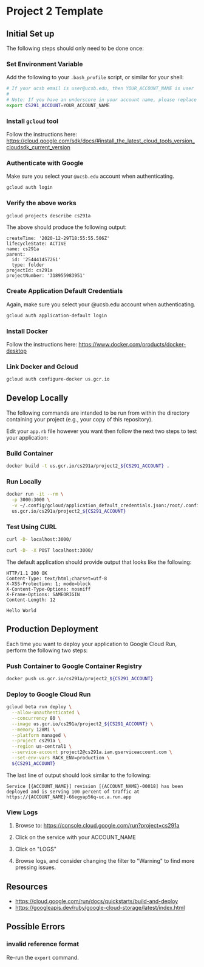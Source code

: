# Project 2 Template

## Initial Set up

The following steps should only need to be done once:

### Set Environment Variable

Add the following to your `.bash_profile` script, or similar for your shell:

```sh
# If your ucsb email is user@ucsb.edu, then YOUR_ACCOUNT_NAME is user
#
# Note: If you have an underscore in your account name, please replace with a hypen.
export CS291_ACCOUNT=YOUR_ACCOUNT_NAME
```

### Install `gcloud` tool

Follow the instructions here:
https://cloud.google.com/sdk/docs/#install_the_latest_cloud_tools_version_cloudsdk_current_version

### Authenticate with Google

Make sure you select your `@ucsb.edu` account when authenticating.

```sh
gcloud auth login
```

### Verify the above works

```sh
gcloud projects describe cs291a
```

The above should produce the following output:

```
createTime: '2020-12-29T18:55:55.506Z'
lifecycleState: ACTIVE
name: cs291a
parent:
  id: '254441457261'
  type: folder
projectId: cs291a
projectNumber: '318955983951'
```

### Create Application Default Credentials

Again, make sure you select your @ucsb.edu account when authenticating.

```sh
gcloud auth application-default login
```

### Install Docker

Follow the instructions here: https://www.docker.com/products/docker-desktop

### Link Docker and Gcloud

```sh
gcloud auth configure-docker us.gcr.io
```

## Develop Locally

The following commands are intended to be run from within the directory
containing your project (e.g., your copy of this repository).

Edit your `app.rb` file however you want then follow the next two steps to test your
application:

### Build Container

```sh
docker build -t us.gcr.io/cs291a/project2_${CS291_ACCOUNT} .
```

### Run Locally

```sh
docker run -it --rm \
  -p 3000:3000 \
  -v ~/.config/gcloud/application_default_credentials.json:/root/.config/gcloud/application_default_credentials.json \
  us.gcr.io/cs291a/project2_${CS291_ACCOUNT}
```

### Test Using CURL

```sh
curl -D- localhost:3000/
```

```sh
curl -D- -X POST localhost:3000/
```

The default application should provide output that looks like the following:

```http
HTTP/1.1 200 OK
Content-Type: text/html;charset=utf-8
X-XSS-Protection: 1; mode=block
X-Content-Type-Options: nosniff
X-Frame-Options: SAMEORIGIN
Content-Length: 12

Hello World
```

## Production Deployment

Each time you want to deploy your application to Google Cloud Run, perform the
following two steps:

### Push Container to Google Container Registry

```sh
docker push us.gcr.io/cs291a/project2_${CS291_ACCOUNT}
```

### Deploy to Google Cloud Run

```sh
gcloud beta run deploy \
  --allow-unauthenticated \
  --concurrency 80 \
  --image us.gcr.io/cs291a/project2_${CS291_ACCOUNT} \
  --memory 128Mi \
  --platform managed \
  --project cs291a \
  --region us-central1 \
  --service-account project2@cs291a.iam.gserviceaccount.com \
  --set-env-vars RACK_ENV=production \
  ${CS291_ACCOUNT}
```

The last line of output should look similar to the following:

```
Service [{ACCOUNT_NAME}] revision [{ACCOUNT_NAME}-00018] has been deployed and is serving 100 percent of traffic at https://{ACCOUNT_NAME}-66egyap56q-uc.a.run.app
```

### View Logs

1. Browse to: https://console.cloud.google.com/run?project=cs291a

2. Click on the service with your ACCOUNT_NAME

3. Click on "LOGS"

4. Browse logs, and consider changing the filter to "Warning" to find more pressing issues.

## Resources

- https://cloud.google.com/run/docs/quickstarts/build-and-deploy
- https://googleapis.dev/ruby/google-cloud-storage/latest/index.html

## Possible Errors

### invalid reference format

Re-run the `export` command.
